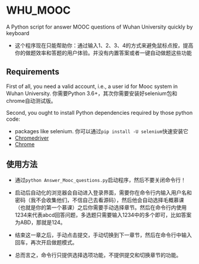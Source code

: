 # WHU_MOOC
A Python script for answer MOOC questions of Wuhan University quickly by keyboard

- 这个程序现在只能帮助你：通过输入1、2、3、4的方式来避免鼠标点按，提高你的做题效率和答题的用户体验。并没有内置答案或者一键自动做题这些功能

## Requirements
First of all, you need a valid account, i.e., a user id for Mooc system in Wuhan University.
你需要Python 3.6+，其次你需要安装好selenium包和chrome自动测试版。

Second, you ought to install Python dependencies required by those python code:
* packages like selenium. 你可以通过`pip install -U selenium`快速安装它
* [Chromedriver](https://sites.google.com/a/chromium.org/chromedriver/downloads)
* [Chrome](https://www.google.com/chrome/browser/desktop/index.html)

## 使用方法

- 通过`python Answer_Mooc_questions.py`启动程序，然后不要关闭命令行！

- 启动后自动化的浏览器会自动进入登录界面，需要你在命令行内输入用户名和密码（我不会收集他们，不信自己去看源码），然后他会自动选择毛概慕课（也就是你的第一个慕课）之后你需要手动选择章节。然后在命令行内使用1234来代表abcd回答问题，多选题只需要输入1234中的多个即可，比如答案为ABD，那就是124。

- 结束这一章之后，手动点击提交，手动切换到下一章节，然后在命令行中输入回车，再次开启做题模式。

- 总而言之，命令行只提供选择选项功能，不提供提交和切换章节的功能。
